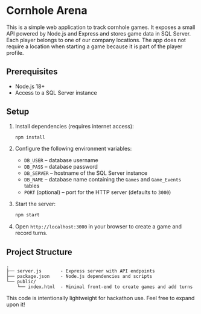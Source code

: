 # Cornhole Arena

This is a simple web application to track cornhole games. It exposes a small API powered by Node.js and Express and stores game data in SQL Server.
Each player belongs to one of our company locations. The app does not require a location when starting a game because it is part of the player profile.

## Prerequisites

- Node.js 18+
- Access to a SQL Server instance

## Setup

1. Install dependencies (requires internet access):

   ```bash
   npm install
   ```

2. Configure the following environment variables:

   - `DB_USER` – database username
   - `DB_PASS` – database password
   - `DB_SERVER` – hostname of the SQL Server instance
   - `DB_NAME` – database name containing the `Games` and `Game_Events` tables
   - `PORT` (optional) – port for the HTTP server (defaults to `3000`)

3. Start the server:

   ```bash
   npm start
   ```

4. Open `http://localhost:3000` in your browser to create a game and record turns.

## Project Structure

```
.
├── server.js       - Express server with API endpoints
├── package.json    - Node.js dependencies and scripts
└── public/
    └── index.html  - Minimal front-end to create games and add turns
```

This code is intentionally lightweight for hackathon use. Feel free to expand upon it!
